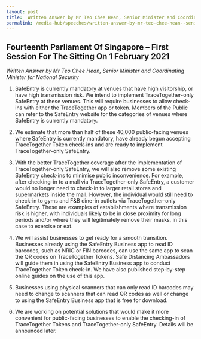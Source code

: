```yaml
---
layout: post
title:  Written Answer by Mr Teo Chee Hean, Senior Minister and Coordinating Minister for National Security
permalink: /media-hub/speeches/written-answer-by-mr-teo-chee-hean--senior-minister-safeentry-1feb2021
--- 
```


## Fourteenth Parliament Of Singapore – First Session For The Sitting On 1 February 2021

*Written Answer by Mr Teo Chee Hean, Senior Minister and Coordinating Minister for National Security*

1.  SafeEntry is currently mandatory at venues that have high visitorship, or have high transmission risk. We intend to implement TraceTogether-only SafeEntry at these venues. This will require businesses to allow check-ins with either the TraceTogether app or token. Members of the Public can refer to the SafeEntry website for the categories of venues where SafeEntry is currently mandatory.

2.  We estimate that more than half of these 40,000 public-facing venues where SafeEntry is currently mandatory, have already begun accepting TraceTogether Token check-ins and are ready to implement TraceTogether-only SafeEntry.

3.  With the better TraceTogether coverage after the implementation of TraceTogether-only SafeEntry, we will also remove some existing SafeEntry check-ins to minimise public inconvenience. For example, after checking-in to a mall via TraceTogether-only SafeEntry, a customer would no longer need to check-in to larger retail stores and supermarkets inside the mall. However, the individual would still need to check-in to gyms and F&B dine-in outlets via TraceTogether-only SafeEntry. These are examples of establishments where transmission risk is higher, with individuals likely to be in close proximity for long periods and/or where they will legitimately remove their masks, in this case to exercise or eat.

4.  We will assist businesses to get ready for a smooth transition. Businesses already using the SafeEntry Business app to read ID barcodes, such as NRIC or FIN barcodes, can use the same app to scan the QR codes on TraceTogether Tokens. Safe Distancing Ambassadors will guide them in using the SafeEntry Business app to conduct TraceTogether Token check-in. We have also published step-by-step online guides on the use of this app.

5.  Businesses using physical scanners that can only read ID barcodes may need to change to scanners that can read QR codes as well or change to using the SafeEntry Business app that is free for download.

6.  We are working on potential solutions that would make it more convenient for public-facing businesses to enable the checking-in of TraceTogether Tokens and TraceTogether-only SafeEntry. Details will be announced later.
